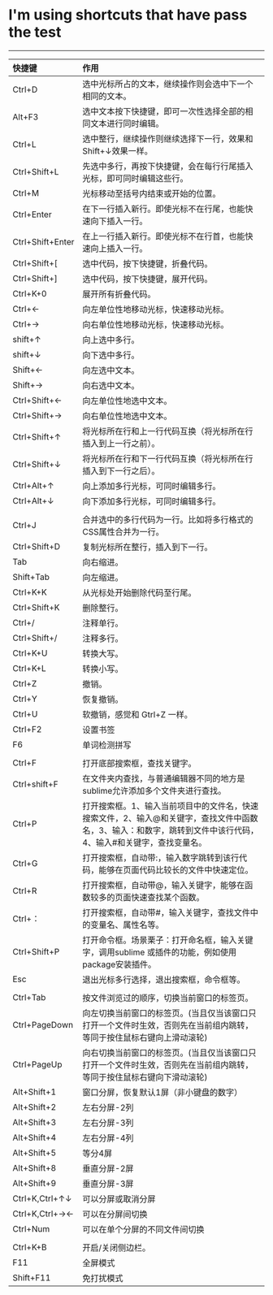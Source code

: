 # I'm using shortcuts that have  pass the test

----------

|快捷键|作用|
|:--------|:----------------------------------------------|
|Ctrl+D|            选中光标所占的文本，继续操作则会选中下一个相同的文本。|
|Alt+F3|            选中文本按下快捷键，即可一次性选择全部的相同文本进行同时编辑。|
|Ctrl+L|            选中整行，继续操作则继续选择下一行，效果和 Shift+↓效果一样。|
|Ctrl+Shift+L|      先选中多行，再按下快捷键，会在每行行尾插入光标，即可同时编辑这些行。|
|Ctrl+M|            光标移动至括号内结束或开始的位置。|
|Ctrl+Enter|        在下一行插入新行。即使光标不在行尾，也能快速向下插入一行。|
|Ctrl+Shift+Enter|  在上一行插入新行。即使光标不在行首，也能快速向上插入一行。|
|Ctrl+Shift+[|      选中代码，按下快捷键，折叠代码。|
|Ctrl+Shift+]|      选中代码，按下快捷键，展开代码。|
|Ctrl+K+0|          展开所有折叠代码。|
|Ctrl+←|            向左单位性地移动光标，快速移动光标。|
|Ctrl+→|            向右单位性地移动光标，快速移动光标。|
|shift+↑|           向上选中多行。|
|shift+↓|           向下选中多行。|
|Shift+←|           向左选中文本。|
|Shift+→|           向右选中文本。|
|Ctrl+Shift+←|      向左单位性地选中文本。|
|Ctrl+Shift+→|      向右单位性地选中文本。|
|Ctrl+Shift+↑|      将光标所在行和上一行代码互换（将光标所在行插入到上一行之前）。|
|Ctrl+Shift+↓|      将光标所在行和下一行代码互换（将光标所在行插入到下一行之后）。|
|Ctrl+Alt+↑|        向上添加多行光标，可同时编辑多行。|
|Ctrl+Alt+↓|        向下添加多行光标，可同时编辑多行。|
| | |
|Ctrl+J|            合并选中的多行代码为一行。比如将多行格式的CSS属性合并为一行。|
|Ctrl+Shift+D|      复制光标所在整行，插入到下一行。|
|Tab|               向右缩进。|
|Shift+Tab|         向左缩进。|
|Ctrl+K+K|          从光标处开始删除代码至行尾。|
|Ctrl+Shift+K|      删除整行。|
|Ctrl+/|            注释单行。|
|Ctrl+Shift+/|      注释多行。|
|Ctrl+K+U|          转换大写。|
|Ctrl+K+L|          转换小写。|
|Ctrl+Z|            撤销。|
|Ctrl+Y|            恢复撤销。|
|Ctrl+U|            软撤销，感觉和 Gtrl+Z 一样。|
|Ctrl+F2|           设置书签|
|F6|                单词检测拼写|
| | |
|Ctrl+F|            打开底部搜索框，查找关键字。|
|Ctrl+shift+F|      在文件夹内查找，与普通编辑器不同的地方是sublime允许添加多个文件夹进行查找。|
|Ctrl+P|            打开搜索框。1、输入当前项目中的文件名，快速搜索文件，2、输入@和关键字，查找文件中函数名，3、输入：和数字，跳转到文件中该行代码，4、输入#和关键字，查找变量名。|
|Ctrl+G|            打开搜索框，自动带:，输入数字跳转到该行代码，能够在页面代码比较长的文件中快速定位。|
|Ctrl+R|            打开搜索框，自动带@，输入关键字，能够在函数较多的页面快速查找某个函数。|
|Ctrl+：|           打开搜索框，自动带#，输入关键字，查找文件中的变量名、属性名等。|
|Ctrl+Shift+P|      打开命令框。场景栗子：打开命名框，输入关键字，调用sublime 或插件的功能，例如使用package安装插件。|
|Esc|               退出光标多行选择，退出搜索框，命令框等。|
| | |
|Ctrl+Tab|          按文件浏览过的顺序，切换当前窗口的标签页。|
|Ctrl+PageDown|     向左切换当前窗口的标签页。(当且仅当该窗口只打开一个文件时生效，否则先在当前组内跳转，等同于按住鼠标右键向上滑动滚轮)|
|Ctrl+PageUp|       向右切换当前窗口的标签页。(当且仅当该窗口只打开一个文件时生效，否则先在当前组内跳转，等同于按住鼠标右键向下滑动滚轮)|
|Alt+Shift+1|       窗口分屏，恢复默认1屏（非小键盘的数字）|
|Alt+Shift+2|       左右分屏-2列|
|Alt+Shift+3|       左右分屏-3列|
|Alt+Shift+4|       左右分屏-4列|
|Alt+Shift+5|       等分4屏|
|Alt+Shift+8|       垂直分屏-2屏|
|Alt+Shift+9|       垂直分屏-3屏|
|Ctrl+K,Ctrl+↑↓|    可以分屏或取消分屏|
|Ctrl+K,Ctrl+→←|    可以在分屏间切换|
|Ctrl+Num|          可以在单个分屏的不同文件间切换|
| | |
|Ctrl+K+B|          开启/关闭侧边栏。|
|F11|               全屏模式|
|Shift+F11|         免打扰模式|